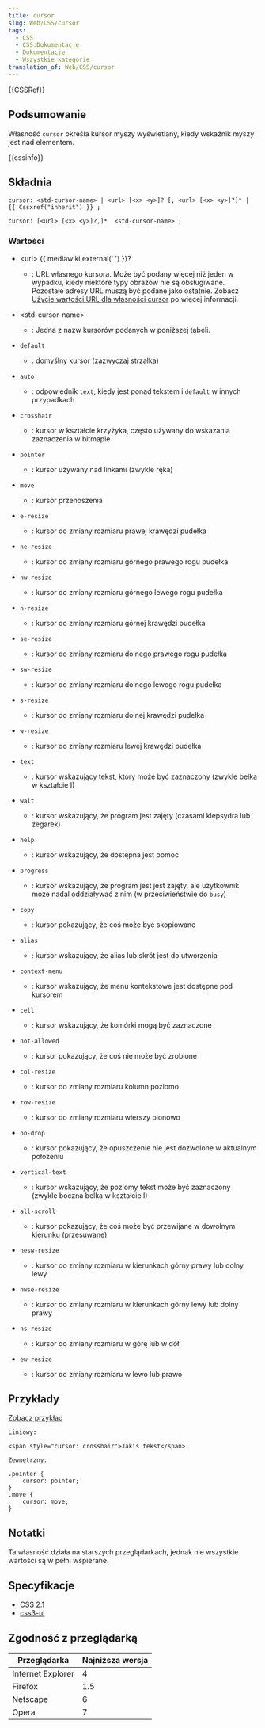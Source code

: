 ```yaml
---
title: cursor
slug: Web/CSS/cursor
tags:
  - CSS
  - CSS:Dokumentacje
  - Dokumentacje
  - Wszystkie_kategorie
translation_of: Web/CSS/cursor
---
```

{{CSSRef}}

## Podsumowanie

Własność `cursor` określa kursor myszy wyświetlany, kiedy wskaźnik myszy jest nad elementem.

{{cssinfo}}

## Składnia

    cursor: <std-cursor-name> | <url> [<x> <y>]? [, <url> [<x> <y>]?]* | {{ Cssxref("inherit") }} ;

    cursor: [<url> [<x> <y>]?,]*  <std-cursor-name> ;

### Wartości

- \<url> {{ mediawiki.external(' ') }}?
  - : URL własnego kursora. Może być podany więcej niż jeden w wypadku, kiedy niektóre typy obrazów nie są obsługiwane. Pozostałe adresy URL muszą być podane jako ostatnie. Zobacz [Użycie wartości URL dla własności cursor](pl/U%c5%bcycie_warto%c5%9bci_URL_dla_w%c5%82asno%c5%9bci_cursor) po więcej informacji.
- \<std-cursor-name>
  - : Jedna z nazw kursorów podanych w poniższej tabeli.

- `default`
  - : domyślny kursor (zazwyczaj strzałka)
- `auto`
  - : odpowiednik `text`, kiedy jest ponad tekstem i `default` w innych przypadkach
- `crosshair`
  - : kursor w kształcie krzyżyka, często używany do wskazania zaznaczenia w bitmapie
- `pointer`
  - : kursor używany nad linkami (zwykle ręka)
- `move`
  - : kursor przenoszenia
- `e-resize`
  - : kursor do zmiany rozmiaru prawej krawędzi pudełka
- `ne-resize`
  - : kursor do zmiany rozmiaru górnego prawego rogu pudełka
- `nw-resize`
  - : kursor do zmiany rozmiaru górnego lewego rogu pudełka
- `n-resize`
  - : kursor do zmiany rozmiaru górnej krawędzi pudełka
- `se-resize`
  - : kursor do zmiany rozmiaru dolnego prawego rogu pudełka
- `sw-resize`
  - : kursor do zmiany rozmiaru dolnego lewego rogu pudełka
- `s-resize`
  - : kursor do zmiany rozmiaru dolnej krawędzi pudełka
- `w-resize`
  - : kursor do zmiany rozmiaru lewej krawędzi pudełka
- `text`
  - : kursor wskazujący tekst, który może być zaznaczony (zwykle belka w kształcie I)
- `wait`
  - : kursor wskazujący, że program jest zajęty (czasami klepsydra lub zegarek)
- `help`
  - : kursor wskazujący, że dostępna jest pomoc
- `progress`
  - : kursor wskazujący, że program jest jest zajęty, ale użytkownik może nadal oddziaływać z nim (w przeciwieństwie do `busy`)
- `copy`
  - : kursor pokazujący, że coś może być skopiowane
- `alias`
  - : kursor wskazujący, że alias lub skrót jest do utworzenia
- `context-menu`
  - : kursor wskazujący, że menu kontekstowe jest dostępne pod kursorem
- `cell`
  - : kursor wskazujący, że komórki mogą być zaznaczone
- `not-allowed`
  - : kursor pokazujący, że coś nie może być zrobione
- `col-resize`
  - : kursor do zmiany rozmiaru kolumn poziomo
- `row-resize`
  - : kursor do zmiany rozmiaru wierszy pionowo
- `no-drop`
  - : kursor pokazujący, że opuszczenie nie jest dozwolone w aktualnym położeniu
- `vertical-text`
  - : kursor wskazujący, że poziomy tekst może być zaznaczony (zwykle boczna belka w kształcie I)
- `all-scroll`
  - : kursor pokazujący, że coś może być przewijane w dowolnym kierunku (przesuwane)
- `nesw-resize`
  - : kursor do zmiany rozmiaru w kierunkach górny prawy lub dolny lewy
- `nwse-resize`
  - : kursor do zmiany rozmiaru w kierunkach górny lewy lub dolny prawy
- `ns-resize`
  - : kursor do zmiany rozmiaru w górę lub w dół
- `ew-resize`
  - : kursor do zmiany rozmiaru w lewo lub prawo

## Przykłady

[Zobacz przykład](/samples/cssref/cursor.html)

    Liniowy:

    <span style="cursor: crosshair">Jakiś tekst</span>

    Zewnętrzny:

    .pointer {
    	cursor: pointer;
    }
    .move {
    	cursor: move;
    }

## Notatki

Ta własność działa na starszych przeglądarkach, jednak nie wszystkie wartości są w pełni wspierane.

## Specyfikacje

- [CSS 2.1](http://www.w3.org/TR/CSS21/ui.html#propdef-cursor)
- [css3-ui](http://www.w3.org/TR/css3-ui/#cursor)

## Zgodność z przeglądarką

| Przeglądarka      | Najniższa wersja |
| ----------------- | ---------------- |
| Internet Explorer | 4                |
| Firefox           | 1.5              |
| Netscape          | 6                |
| Opera             | 7                |

